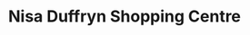 ---
title: "Nisa Duffryn Shopping Centre"
url: /newport/nisa-duffryn-shopping-centre/
shop: convenience
---